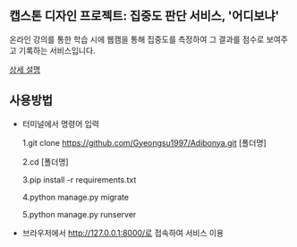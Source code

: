## 캡스톤 디자인 프로젝트: 집중도 판단 서비스, '어디보냐'
온라인 강의를 통한 학습 시에 웹캠을 통해 집중도를 측정하여 그 결과를 점수로 보여주고 기록하는 서비스입니다.

[상세 설명](https://gyeongsu1997.github.io/django/adibonya/)

## 사용방법
- 터미널에서 명령어 입력

  1.git clone https://github.com/Gyeongsu1997/Adibonya.git [폴더명]

  2.cd [폴더명]

  3.pip install -r requirements.txt

  4.python manage.py migrate
  
  5.python manage.py runserver

- 브라우저에서 http://127.0.0.1:8000/로 접속하여 서비스 이용
